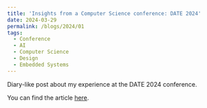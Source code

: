 ```yaml
---
title: 'Insights from a Computer Science conference: DATE 2024'
date: 2024-03-29
permalink: /blogs/2024/01
tags:
  - Conference
  - AI
  - Computer Science
  - Design
  - Embedded Systems
---
```


Diary-like post about my experience at the DATE 2024 conference.

You can find the article [here](https://medium.com/towards-artificial-intelligence/insights-from-a-computer-science-conference-date-2024-f01b0671d219).